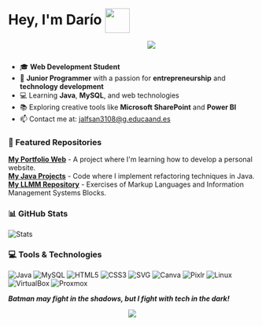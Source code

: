 # Hey, I'm Darío  <img src="https://github.com/jalfsan3108/readme.md/blob/main/pngegg%20(2).png" width="50" height="50" style="vertical-align: middle;" />  ㅤㅤㅤㅤㅤㅤㅤㅤㅤㅤㅤㅤㅤㅤㅤㅤㅤㅤㅤㅤ![](https://komarev.com/ghpvc/?username=jalfsan3108&color=brightgreen)

- 🎓 **Web Development Student**  
- 🌱 **Junior Programmer** with a passion for **entrepreneurship** and **technology development**  
- 💻 Learning **Java**, **MySQL**, and web technologies  
- 📚 Exploring creative tools like  **Microsoft SharePoint** and **Power BI**
- 📫 Contact me at: [jalfsan3108@g.educaand.es](mailto:jalfsan3108@g.educaand.es)

### 🚀 Featured Repositories
[**My Portfolio Web**](https://github.com/jalfsan3108/sql-project) - A project where I'm learning how to develop a personal website.  
[**My Java Projects**](https://github.com/jalfsan3108/java-refactor-project) - Code where I implement refactoring techniques in Java.  
[**My LLMM Repository**](https://github.com/jalfsan3108/Lenguajes-de-marcas) - Exercises of Markup Languages ​​and Information Management Systems Blocks.

### 📊 GitHub Stats
![Stats](https://github-readme-stats.vercel.app/api?username=jalfsan3108&show_icons=true&hide_title=true&count_private=true&hide=prs&theme=radical)

### 💻 Tools & Technologies
<p align="center">
  
  ![Java](https://img.shields.io/badge/Java-%23E34F26.svg?style=flat&logo=java&logoColor=white) 
  ![MySQL](https://img.shields.io/badge/MySQL-%2300f.svg?style=flat&logo=mysql&logoColor=white) 
  ![HTML5](https://img.shields.io/badge/HTML5-%23E34F26.svg?style=flat&logo=html5&logoColor=white) 
  ![CSS3](https://img.shields.io/badge/CSS3-%231572B6.svg?style=flat&logo=css3&logoColor=white) 
  ![SVG](https://img.shields.io/badge/SVG-%23000000.svg?style=flat&logo=svg&logoColor=white) 
  ![Canva](https://img.shields.io/badge/Canva-%2300C4B1.svg?style=flat&logo=canva&logoColor=white) 
  ![Pixlr](https://img.shields.io/badge/Pixlr-%23000000.svg?style=flat&logo=pixlr&logoColor=white) 
  ![Linux](https://img.shields.io/badge/Linux-%2300f.svg?style=flat&logo=linux&logoColor=white) 
  ![VirtualBox](https://img.shields.io/badge/VirtualBox-%2332a4d7.svg?style=flat&logo=virtualbox&logoColor=white) 
  ![Proxmox](https://img.shields.io/badge/Proxmox-%230e2b5a.svg?style=flat&logo=proxmox&logoColor=white)
</p>

<p align="center">
  
***Batman may fight in the shadows, but I fight with tech in the dark!***
</p>

<p align="center">
  
  <img src="https://github.com/jalfsan3108/readme.md/blob/main/pngegg%20(1).png"/>
</p>


